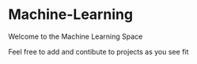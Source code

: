 # Machine-Learning

Welcome to the Machine Learning Space

Feel free to add and contibute to projects as
you see fit
